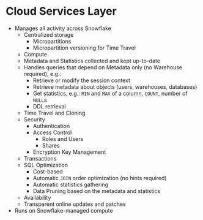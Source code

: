 # Cloud Services Layer #

* Manages all activity across Snowflake
  * Centralized storage
    * Micropartitions
    * Micropartition versioning for Time Travel
  * Compute
  * Metadata and Statistics collected and kept up-to-date
  * Handles queries that depend on Metadata only (no Warehouse required), e.g.:
    * Retrieve or modify the session context
    * Retrieve metadata about objects (users, warehouses, databases)
    * Get statistics, e.g.: `MIN` and `MAX` of a column, `COUNT`, number of `NULL`s
    * DDL retrieval
  * Time Travel and Cloning
  * Security
    * Authentication
    * Access Control
      * Roles and Users
      * Shares
    * Encryption Key Management
  * Transactions
  * SQL Optimization
    * Cost-based
    * Automatic `JOIN` order optimization (no hints required)
    * Automatic statistics gathering
    * Data Pruning based on the metadata and statistics  
  * Availability
  * Transparent online updates and patches
* Runs on Snowflake-managed compute
